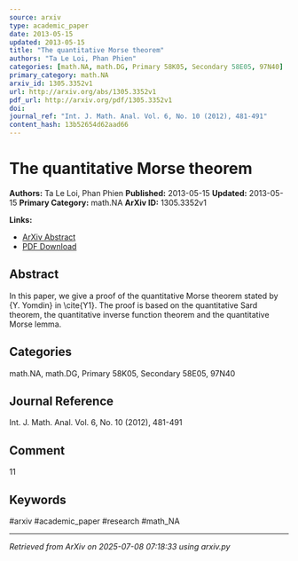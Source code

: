 ```yaml
---
source: arxiv
type: academic_paper
date: 2013-05-15
updated: 2013-05-15
title: "The quantitative Morse theorem"
authors: "Ta Le Loi, Phan Phien"
categories: [math.NA, math.DG, Primary 58K05, Secondary 58E05, 97N40]
primary_category: math.NA
arxiv_id: 1305.3352v1
url: http://arxiv.org/abs/1305.3352v1
pdf_url: http://arxiv.org/pdf/1305.3352v1
doi:
journal_ref: "Int. J. Math. Anal. Vol. 6, No. 10 (2012), 481-491"
content_hash: 13b52654d62aad66
---
```


# The quantitative Morse theorem

**Authors:** Ta Le Loi, Phan Phien
**Published:** 2013-05-15
**Updated:** 2013-05-15
**Primary Category:** math.NA
**ArXiv ID:** 1305.3352v1

**Links:**
- [ArXiv Abstract](http://arxiv.org/abs/1305.3352v1)
- [PDF Download](http://arxiv.org/pdf/1305.3352v1)


## Abstract

In this paper, we give a proof of the quantitative Morse theorem stated by
{Y. Yomdin} in \cite{Y1}. The proof is based on the quantitative Sard theorem,
the quantitative inverse function theorem and the quantitative Morse lemma.

## Categories

math.NA, math.DG, Primary 58K05, Secondary 58E05, 97N40

## Journal Reference

Int. J. Math. Anal. Vol. 6, No. 10 (2012), 481-491


## Comment

11


## Keywords

#arxiv #academic_paper #research #math_NA

---
*Retrieved from ArXiv on 2025-07-08 07:18:33 using arxiv.py*

